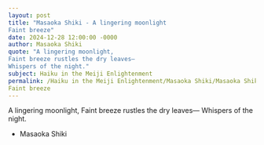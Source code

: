 ```yaml
---
layout: post
title: "Masaoka Shiki - A lingering moonlight
Faint breeze"
date: 2024-12-28 12:00:00 -0000
author: Masaoka Shiki
quote: "A lingering moonlight,
Faint breeze rustles the dry leaves—
Whispers of the night."
subject: Haiku in the Meiji Enlightenment
permalink: /Haiku in the Meiji Enlightenment/Masaoka Shiki/Masaoka Shiki - A lingering moonlight
Faint breeze
---
```


A lingering moonlight,
Faint breeze rustles the dry leaves—
Whispers of the night.

- Masaoka Shiki
